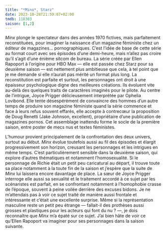 ```yaml
---
title: "*Minx*, Starz"
date: 2023-10-28T21:59:07+02:00
tmdb: 118303 
saison: [1,2]
---
```


*Minx* plonge le spectateur dans des années 1970 fictives, mais parfaitement reconstituées, pour imaginer la naissance d’un magazine féministe chez un éditeur de magazines… pornographiques. C’est l’idée de base de cette série au format court avec ses épisodes d’une demi-heure, mais n’allez pas croire qu’il s’agit d’une énième sitcom de bureau. La série créée par Ellen Rapoport à l’origine pour HBO Max — elle est passée chez Starz pour sa deuxième saison — est nettement plus ambitieuse que cela, à tel point que je me demande si elle n’aurait pas mérité un format plus long. La reconstitution est parfaite et surtout, les personnages ont droit à une épaisseur psychologique digne des meilleures créations. Ils évoluent vite au-delà des quelques traits de caractères imaginés pour le pilote. Au centre de l’intrigue, Joyce Prigger délicieusement interprétée par Ophelia Lovibond. Elle tente désespérément de convaincre des hommes d’un autre temps de produire son magazine féministe quand la série commence et face à leurs refus souvent effarés, elle accepte à contrecœur la proposition de Doug Renetti (Jake Johnson, excellent), propriétaire d’une publication de magazines pornos. Cet assemblage inattendu forme le socle de la première saison, entre poster de mecs nus et textes féministes.

L’humour provient principalement de la confrontation des deux univers, surtout au début. *Minx* évolue toutefois aussi au fil des épisodes et élargit progressivement son horizon, creusant les personnages et les intrigues en même temps. C’est particulièrement sensible dans la deuxième saison, qui explore d’autres thématiques et notamment l’homosexualité. Si le personnage de Richie était un petit peu caricatural au départ, il trouve toute sa place notamment à la toute fin de la saison et j’espère que la suite de *Minx* lui laissera encore davantage de place. La sœur de Joyce Prigger interroge elle aussi sa sexualité et le traitement accordé à ce sujet par les scénaristes est parfait, en se confrontant notamment à l’homophobie crasse de l’époque, souvent à peine voilée derrière des excuses bidons. Je ne m’attendais pas à voir ce sujet traité de manière aussi frontale et intéressante et c’était une excellente surprise. Même si la représentation masculine reste un petit peu étrange — fallait-il des prothèses aussi grosses et plastiques pour les acteurs qui font du nu ? —, je dois reconnaître que *Minx* m’a épaté sur ce sujet. J’ai bien hâte de voir ce qu’Ellen Rapoport va imaginer pour ses personnages dans la saison suivante.


